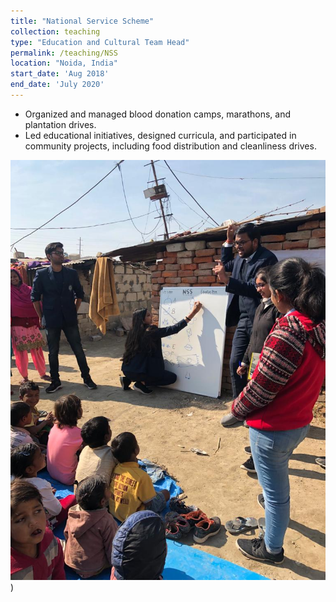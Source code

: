 ```yaml
---
title: "National Service Scheme"
collection: teaching
type: "Education and Cultural Team Head"
permalink: /teaching/NSS
location: "Noida, India"
start_date: 'Aug 2018'
end_date: 'July 2020'
---
```


  * Organized and managed blood donation camps, marathons, and plantation drives.
  * Led educational initiatives, designed curricula, and participated in community projects, including food distribution and cleanliness drives.

![Image Alt text](_teaching/_images/teaching1.jpeg "teaching underprivileged children"))
